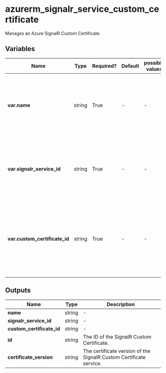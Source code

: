 # azurerm_signalr_service_custom_certificate

Manages an Azure SignalR Custom Certificate.

## Variables

| Name | Type | Required? | Default  | possible values | Description |
| ---- | ---- | --------- | -------- | ----------- | ----------- |
| **var.name** | string | True | -  |  -  | The name of the SignalR Custom Certificate. Changing this forces a new resource to be created. | 
| **var.signalr_service_id** | string | True | -  |  -  | The SignalR ID of the SignalR Custom Certificate. Changing this forces a new resource to be created. | 
| **var.custom_certificate_id** | string | True | -  |  -  | The certificate id of the SignalR Custom Certificate service. Changing this forces a new resource to be created. | 



## Outputs

| Name | Type | Description |
| ---- | ---- | --------- | 
| **name** | string  | - | 
| **signalr_service_id** | string  | - | 
| **custom_certificate_id** | string  | - | 
| **id** | string  | The ID of the SignalR Custom Certificate. | 
| **certificate_version** | string  | The certificate version of the SignalR Custom Certificate service. | 